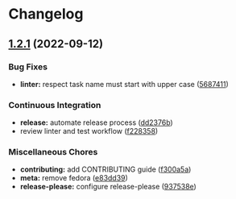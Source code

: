 # Changelog

## [1.2.1](https://github.com/chubchubsancho/ansible-pi-hole/compare/v1.2.0...v1.2.1) (2022-09-12)


### Bug Fixes

* **linter:** respect task name must start with upper case ([5687411](https://github.com/chubchubsancho/ansible-pi-hole/commit/5687411c865504d4327e8e12d8de6e6365d14a1a))


### Continuous Integration

* **release:** automate release process ([dd2376b](https://github.com/chubchubsancho/ansible-pi-hole/commit/dd2376b45523488e4ea08aad48c3b7c679414675))
* review linter and test workflow ([f228358](https://github.com/chubchubsancho/ansible-pi-hole/commit/f2283586768c175fb47b501c91b4b01ce8a3de57))


### Miscellaneous Chores

* **contributing:** add CONTRIBUTING guide ([f300a5a](https://github.com/chubchubsancho/ansible-pi-hole/commit/f300a5a39b6137069d92959cf67be7ed558038ed))
* **meta:** remove fedora ([e83dd39](https://github.com/chubchubsancho/ansible-pi-hole/commit/e83dd393d8285974298e31606dc3d608e11bc42e))
* **release-please:** configure release-please ([937538e](https://github.com/chubchubsancho/ansible-pi-hole/commit/937538eb5028d8a7cf670811497d7754147f31db))
